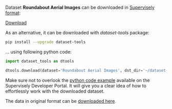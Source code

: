 Dataset **Roundabout Aerial Images** can be downloaded in [Supervisely format](https://developer.supervisely.com/api-references/supervisely-annotation-json-format):

 [Download](https://www.dropbox.com/scl/fi/cqzjt5jfc68r14ml7yuow/roundabout-aerial-images-DatasetNinja.tar?rlkey=ckaqtdnxp25hj6o6oxiyrd9q4&dl=1)

As an alternative, it can be downloaded with *dataset-tools* package:
``` bash
pip install --upgrade dataset-tools
```

... using following python code:
``` python
import dataset_tools as dtools

dtools.download(dataset='Roundabout Aerial Images', dst_dir='~/dataset-ninja/')
```
Make sure not to overlook the [python code example](https://developer.supervisely.com/getting-started/python-sdk-tutorials/iterate-over-a-local-project) available on the Supervisely Developer Portal. It will give you a clear idea of how to effortlessly work with the downloaded dataset.

The data in original format can be [downloaded here](https://www.kaggle.com/datasets/javiersanchezsoriano/roundabout-aerial-images-for-vehicle-detection/download?datasetVersionNumber=2).